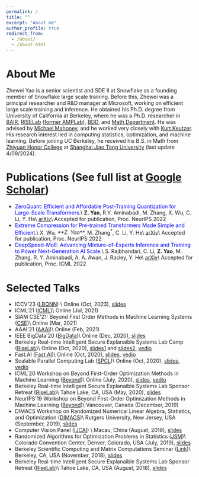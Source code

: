 ```yaml
---
permalink: /
title: ""
excerpt: "About me"
author_profile: true
redirect_from: 
  - /about/
  - /about.html
---
```




About Me
======
Zhewei Yao is a senior scientist and SDE II at Snowflake as a founding member of Snowflake large scale training. Before this, Zhewei was a principal researcher and R&D manager at Microsoft, working on efficient large scale training and inference. He obtained his Ph.D. degree from University of California at Berkeley, where he was a Ph.D. researcher in [BAIR](https://bair.berkeley.edu/), [RISELab](https://rise.cs.berkeley.edu/) ([former AMPLab](https://amplab.cs.berkeley.edu)), [BDD](https://deepdrive.berkeley.edu/), and [Math Department](https://math.berkeley.edu/). He was advised by [Michael Mahoney](https://www.stat.berkeley.edu/~mmahoney/), and he worked very closely with [Kurt Keutzer](https://people.eecs.berkeley.edu/~keutzer/). His research interest lied in computing statistics, optimization, and machine learning. Before joining UC Berkeley, he received his B.S. in Math from [Zhiyuan Honor College](http://zhiyuan.sjtu.edu.cn/) at [Shanghai Jiao Tong University](http://en.sjtu.edu.cn/) (last update 4/08/2024).

Publications (See full list at [Google Scholar](https://scholar.google.com/citations?user=uG6vN6QAAAAJ&hl=en))
======
* <span style="color:blue">ZeroQuant: Efficient and Affordable Post-Training Quantization for Large-Scale Transformers</span>.\\
**Z. Yao**, R.Y. Aminabadi, M. Zhang, X. Wu, C. Li, Y. He\\
[arXiv](https://arxiv.org/pdf/2206.01861.pdf)\\
Accepted for publication, Proc. NeurIPS 2022
* <span style="color:blue">Extreme Compression for Pre-trained Transformers Made Simple and Efficient</span>.\\
X. Wu<sup>*</sup>, **Z. Yao<sup>*</sup>**, M. Zhang<sup>*</sup>, C. Li, Y. He\\
[arXiv](https://arxiv.org/pdf/2206.01859.pdf)\\
Accepted for publication, Proc. NeurIPS 2022
* <span style="color:blue">DeepSpeed-MoE: Advancing Mixture-of-Experts Inference and Training to Power Next-Generation AI Scale</span>.\\
S. Rajbhandari, C. Li, **Z. Yao**, M. Zhang, R. Y. Aminabadi, A. A. Awan, J. Rasley, Y. He\\
[arXiv](https://arxiv.org/pdf/2201.05596.pdf)\\
Accepted for publication, Proc. ICML 2022

Selected Talks
======
* ICCV'23 ([LBQNN](https://sites.google.com/view/lbqnn-iccv-23/home)) \\
Online (Oct, 2023), [slides](http://yaozhewei.github.io/files/zeroquant_series.pdf)
* ICML'21 ([ICML](https://icml.cc/Conferences/2021/ScheduleMultitrack?event=10100))\\
Online (Jul, 2021)
* SIAM CSE'21: Beyond First Order Methods in Machine Learning Systems ([CSE](https://www.siam.org/conferences/cm/conference/cse21))\\
Online (Mar, 2021)
* AAAI'21 ([AAAI](https://aaai.org/Conferences/AAAI-21/))\\
Online (Feb, 2021)
* IEEE BigData'20 ([BigData](https://bigdataieee.org/BigData2020/))\\
Online (Dec, 2020), [slides](http://yaozhewei.github.io/files/pyhessian.pdf)
* Berkeley Real-time Intelligent Secure Explanaible Systems Lab Camp ([RiseLab](https://rise.cs.berkeley.edu/))\\
Online (Oct, 2020), [slides1](http://yaozhewei.github.io/files/adahessian.pdf) and [slides2](http://yaozhewei.github.io/files/pyhessian.pdf), [vedio](https://www.youtube.com/watch?v=sMDhXKqxfZc&list=PLTPaZLQlNIHo16Qq67CqWS6UKWrYREeKg&index=8)
* Fast.AI ([Fast.AI](https://www.fast.ai/))\\
Online (Oct, 2020), [slides](http://yaozhewei.github.io/files/adahessian.pdf), [vedio](https://www.youtube.com/watch?v=S87ancnZ0MM)
* Scalable Parallel Computing Lab ([SPCL](https://spcl.inf.ethz.ch/Bcast/))\\
Online (Oct, 2020), [slides](http://yaozhewei.github.io/files/adahessian.pdf), [vedio](https://youtu.be/AM9Bo8jLPpE)
* ICML'20 Workshop on Beyond First-Order Optimization Methods in Machine Learning ([Beyond](https://sites.google.com/view/optml-icml2020))\\
Online (July, 2020), [slides](http://yaozhewei.github.io/files/pyhessian.pdf), [vedio](https://icml.cc/virtual/2020/workshop/5737)
* Berkeley Real-time Intelligent Secure Explanaible Systems Lab Sponsor Retreat ([RiseLab](https://rise.cs.berkeley.edu/))\\
Tahoe Lake, CA, USA (May, 2020), [slides](http://yaozhewei.github.io/files/adahessian.pdf)
* NeurIPS'19 Workshop on Beyond First-Order Optimization Methods in Machine Learning ([Beyond](https://sites.google.com/site/optneurips19/))\\
Vancouver, Canada (December, 2019)
* DIMACS Workshop on Randomized Numerical Linear Algebra, Statistics, and Optimization ([DIMACS](http://dimacs.rutgers.edu/programs/sf/sf-optimization/))\\
Rutgers University, New Jersey, USA (September, 2019), [slides](http://yaozhewei.github.io/files/NLA.pdf)
* Computer Vision Panel ([IJCAI](https://www.ijcai19.org/)) \\
Macau, China (August, 2019), [slides](http://yaozhewei.github.io/files/ANODE.pdf)
* Randomized Algorithms for Optimization Problems in Statistics ([JSM](https://ww2.amstat.org/meetings/jsm/2019/onlineprogram/ActivityDetails.cfm?sessionid=217975))\\
Colorado Convention Center, Denver, Colorado, USA (July, 2019), [slides](http://yaozhewei.github.io/files/JSM.pdf)
* Berkeley Scientific Computing and Matrix Computations Seminar ([Link](https://math.berkeley.edu/~mgu/LAPACKSeminar.htm))\\
Berkeley, CA, USA (November, 2018), [slides](http://yaozhewei.github.io/files/absa.pdf)
* Berkeley Real-time Intelligent Secure Explanaible Systems Lab Sponsor Retreat ([RiseLab](https://rise.cs.berkeley.edu/))\\
Tahoe Lake, CA, USA (August, 2018), [slides](http://yaozhewei.github.io/files/absa.pdf)
